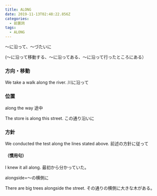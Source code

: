 ```yaml
---
title: ALONG
date: 2019-11-13T02:48:22.856Z
categories:
  - 前置詞
tags:
  - ALONG
---
```

～に沿って、～づたいに
  
(～に沿って移動する、～に沿ってある、～に沿って行ったところにある）
 

### 方向・移動
 

We take a walk along the river.  川に沿って
 

### 位置
 

along the way  途中
 
The store is along this street.  この通り沿いに
 

### 方針
 

We conducted the test along the lines stated above.  前述の方針に従って
 

#### （慣用句）
 
I knew it all along.    最初から分かっていた。
 

alongside=～の横側に
 
There are big trees alongside the street. その通りの横側に大きな木がある。
 

